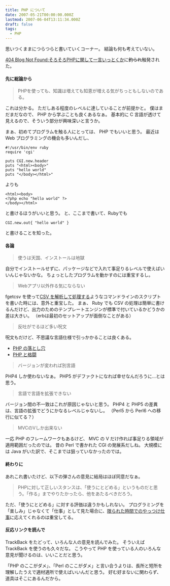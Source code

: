 ```yaml
---
title: PHP について
date: 2007-05-21T00:00:00.000Z
lastmod: 2007-06-04T13:11:34.000Z
draft: false
tags:
  - PHP
---
```


思いつくままにつらつらと書いていくコーナー。 結論も何も考えていない。

[404 Blog Not Found:そろそろPHPに関して一言いっとくか](http://blog.livedoor.jp/dankogai/archives/50835571.html)に~~釣られ~~触発された。

#### 先に総論から

> PHPを使っても、知識は増えても知恵が増える気がちっともしないのである。

これは分かる。 ただしある程度のレベルに達していることが前提かと。 僕はまだまだなので、 PHP から学ぶことも良くあるなぁ。 基本的に C 言語が透けて見えるので、そういう部分が興味深いと言うか。

まぁ、初めてプログラムを触る人にとっては、 PHP でもいいと思う。 最近は Web プログラミングの機会も多いんだし、

```
#!/usr/bin/env ruby
require 'cgi'

puts CGI.new.header
puts "<html><body>"
puts "hello world"
puts "</body></html>"
```

よりも

```
<html><body>
<?php echo "hello world" ?>
</body></html>
```

と書けるほうがいいと思う。 と、ここまで書いて、Rubyでも

```
CGI.new.out{ "hello world" }
```

と書けることを知った。

#### 各論

> 使うは天国、インストールは地獄

自分でインストールせずに、パッケージなどで入れて事足りるレベルで使えばいいんじゃないかな。 ちょっとしたプログラムを動かすのには重宝するし。

> Webアプリ以外作る気にならない

fgetcsv を使って[CSV を解析して処理する](/posts/20070308/p01)ようなコマンドラインのスクリプトを書いた時には、意外と重宝した。 まぁ、 Ruby でも CSV の処理は簡単に書けるんだけど、出力のためのテンプレートエンジンが標準で付いているかどうかの差は大きい。 （erbは最初のセットアップが面倒なことがある）

> 反吐がでるほど多い呪文

呪文もだけど、不思議な言語仕様で引っかかることは良くある。

- [PHP の落とし穴](/posts/20070308/p02)
- [PHP と格闘](/posts/20050710/p01)

> バージョンが変われば別言語

PHP4 しか使わないなぁ。 PHP5 がデファクトになれば幸せなんだろうに…とは思う。

> 言語で言語を拡張できない

バージョン間の不一致はこれが原因じゃないと思う。 PHP4 と PHP5 の差異は、言語の拡張でどうにかなるレベルじゃないし。 （Perl5 から Perl6 への移行に似てる？）

> MVCのVしか出来ない

一応 PHP のフレームワークもあるけど、 MVC の V だけ作れば事足りる領域が適用範囲だったのでは。 昔の Perl で書かれた CGI の発展系だしね。 大規模には Java がいた訳で、そこまでは狙っていなかったのでは。

#### 終わりに

あれこれ書いたけど、以下の弾さんの意見に結局はほぼ同意だなぁ。

> PHPに対して正しいスタンスは、「使うにとどめる」というものだと思う。「作る」までやりたかったら、他をあたるべきだろう。

ただ、「使うにとどめる」に対する評価は違うかもしれない。 プログラミングを「楽しみ」じゃなくて「仕事」として見た場合に、[限られた時間でのやっつけ仕事](/posts/20070308/p01)に応えてくれるのは重宝してる。

#### 反応リンクを読んで

TrackBack をたどって、いろんな人の意見を読んでみた。 そういえば TrackBack を使うのも久々だな。 こうやって PHP を使っている人のいろんな意見が聞けるのは、いいことだと思う。

「PHP のここがダメ」、「Perl のここがダメ」と言い合うよりは、長所と短所を理解したうえで適材適所で使えばいいんだと思う。 好む好まないに関わらず、道具はそこにあるんだから。
